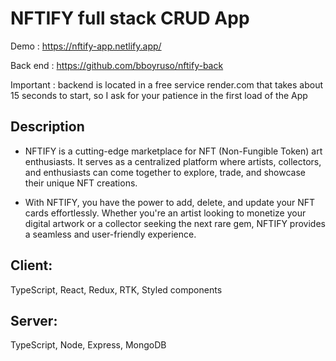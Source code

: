 # NFTIFY full stack CRUD App

Demo : https://nftify-app.netlify.app/

Back end : https://github.com/bboyruso/nftify-back

Important : backend is located in a free service render.com that takes about 15 seconds to start, so I ask for your patience in the first load of the App

## Description

- NFTIFY is a cutting-edge marketplace for NFT (Non-Fungible Token) art enthusiasts. It serves as a centralized platform where artists, collectors, and enthusiasts can come together to explore, trade, and showcase their unique NFT creations.

- With NFTIFY, you have the power to add, delete, and update your NFT cards effortlessly. Whether you're an artist looking to monetize your digital artwork or a collector seeking the next rare gem, NFTIFY provides a seamless and user-friendly experience.

## Client:

TypeScript, React, Redux, RTK, Styled components

## Server:

TypeScript, Node, Express, MongoDB

